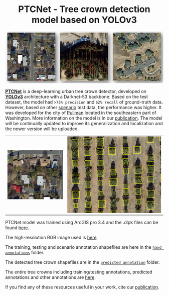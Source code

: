 <h1 align="center">
 PTCNet - Tree crown detection model based on YOLOv3
</h1>

<p align="center">
<img src= "https://github.com/Okikiola-Michael/PTCNet/blob/main/images/all.jpg">
</p>

[**PTCNet**]() is a deep-learning urban tree crown detector, developed on [__YOLOv3__](https://arxiv.org/abs/1804.02767) architecture with a Darknet-53 backbone. Based on the test dataset, the model had `>75% precision` and `62% recall` of ground-truth data. However, based on other [scenario](https://github.com/Okikiola-Michael/PTCNet/blob/main/scenarios.zip) test data, the performance was higher. It was developed for the city of [Pullman](https://en.wikipedia.org/wiki/Pullman,_Washington) located in the southeastern part of Washington. More information on the model is in our [publication](). The model will be continually updated to improve its generalization and localization and the newer version will be uploaded.


|                                                                                      |                                                                    |
|--------------------------------------------------------------------------------------|--------------------------------------------------------------------|
|![](https://github.com/Okikiola-Michael/PTCNet/blob/main/images/predicted%20annotations.png) |![](https://github.com/Okikiola-Michael/PTCNet/blob/main/images/image%202.png)| 

PTCNet model was trained using ArcGIS pro 3.4 and the .dlpk files can be found [here](https://drive.google.com/drive/u/2/folders/1fmKsfo78rBHs5JBXQokD8GEc1ZOvt78t).

The high-resolution RGB image used is [here](https://gis.pullman-wa.gov/portal/apps/mapviewer/index.html?layers=8149c19a386c42bd88d440af8dac195e) 

The training, testing and scenario annotation shapefiles are here in the [`hand annotations`](https://github.com/Okikiola-Michael/PTCNet/tree/main/hand_annotations) folder.

The detected tree crown shapefiles are in the [`predicted annotation`](https://github.com/Okikiola-Michael/PTCNet/tree/main/predicted_annotations) folder.

The entire tree crowns including training/testing annotations, predicted annotations and other annotations are [here]().

If you find any of these resources useful in your work, cite our [publication]().
